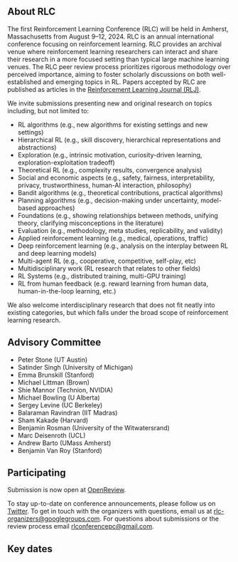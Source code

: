 ## About RLC
The first Reinforcement Learning Conference (RLC) will be held in Amherst, Massachusetts from August 9–12, 2024. RLC is an annual international conference focusing on reinforcement learning. RLC provides an archival venue where reinforcement learning researchers can interact and share their research in a more focused setting than typical large machine learning venues. The RLC peer review process prioritizes rigorous methodology over perceived importance, aiming to foster scholarly discussions on both well\-established and emerging topics in RL.
Papers accepted by RLC are published as articles in the [Reinforcement Learning Journal (RLJ)](//rlj.cs.umass.edu).


We invite submissions presenting new and original research on topics including, but not limited to:

* RL algorithms (e.g., new algorithms for existing settings and new settings)
* Hierarchical RL (e.g., skill discovery, hierarchical representations and abstractions)
* Exploration (e.g., intrinsic motivation, curiosity\-driven learning, exploration\-exploitation tradeoff)
* Theoretical RL (e.g., complexity results, convergence analysis)
* Social and economic aspects  (e.g., safety, fairness, interpretability, privacy, trustworthiness, human\-AI interaction, philosophy)
* Bandit algorithms (e.g., theoretical contributions, practical algorithms)
* Planning algorithms (e.g., decision\-making under uncertainty, model\-based approaches) 
* Foundations (e.g., showing relationships between methods, unifying theory, clarifying misconceptions in the literature)
* Evaluation (e.g., methodology, meta studies, replicability, and validity)
* Applied reinforcement learning (e.g., medical, operations, traffic)
* Deep reinforcement learning (e.g., analysis on the interplay between RL and deep learning models)
* Multi\-agent RL (e.g., cooperative, competitive, self\-play, etc)
* Multidisciplinary work (RL research that relates to other fields)
* RL Systems (e.g., distributed training, multi\-GPU training)
* RL from human feedback (e.g. reward learning from human data, human-in-the-loop learning, etc.)

We also welcome interdisciplinary research that does not fit neatly into existing categories, but which falls under the broad scope of reinforcement learning research.

## Advisory Committee

* Peter Stone (UT Austin)
* Satinder Singh (University of Michigan)
* Emma Brunskill (Stanford)
* Michael Littman (Brown)
* Shie Mannor (Technion, NVIDIA)
* Michael Bowling (U Alberta)
* Sergey Levine (UC Berkeley)
* Balaraman Ravindran (IIT Madras)
* Sham Kakade (Harvard)
* Benjamin Rosman (University of the Witwatersrand)
* Marc Deisenroth (UCL)
* Andrew Barto (UMass Amherst)
* Benjamin Van Roy (Stanford)

## Participating
Submission is now open at [OpenReview](https://openreview.net/group?id=rl-conference.cc/RLC/2024).

To stay up-to-date on conference announcements, please follow us on [Twitter](https://twitter.com/RL_Conference). To get in touch with the organizers with questions, email us at rlc-organizers@googlegroups.com. For questions about submissions or the review process email rlconferencepc@gmail.com.

## Key dates
